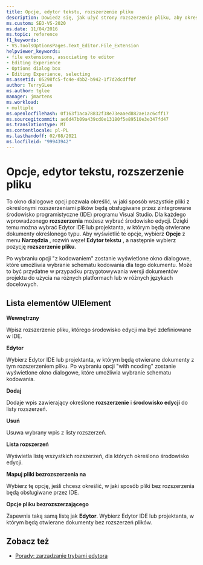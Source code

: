 ```yaml
---
title: Opcje, edytor tekstu, rozszerzenie pliku
description: Dowiedz się, jak użyć strony rozszerzenie pliku, aby określić, w jaki sposób wszystkie pliki z określonymi rozszerzeniami plików będą obsługiwane przez środowisko IDE programu Visual Studio.
ms.custom: SEO-VS-2020
ms.date: 11/04/2016
ms.topic: reference
f1_keywords:
- VS.ToolsOptionsPages.Text_Editor.File_Extension
helpviewer_keywords:
- file extensions, associating to editor
- Editing Experience
- Options dialog box
- Editing Experience, selecting
ms.assetid: 05298fc5-fc4e-4bb2-b942-1f7d2dcdff0f
author: TerryGLee
ms.author: tglee
manager: jmartens
ms.workload:
- multiple
ms.openlocfilehash: 0f163f1aca78832f38e73eaaed882ae1ac6cff17
ms.sourcegitcommit: ae6d47b09a439cd0e13180f5e89510e3e347fd47
ms.translationtype: MT
ms.contentlocale: pl-PL
ms.lasthandoff: 02/08/2021
ms.locfileid: "99943942"
---
```

# <a name="options-text-editor-file-extension"></a>Opcje, edytor tekstu, rozszerzenie pliku

To okno dialogowe opcji pozwala określić, w jaki sposób wszystkie pliki z określonymi rozszerzeniami plików będą obsługiwane przez zintegrowane środowisko programistyczne (IDE) programu Visual Studio. Dla każdego wprowadzonego **rozszerzenia** możesz wybrać środowisko edycji. Dzięki temu można wybrać Edytor IDE lub projektanta, w którym będą otwierane dokumenty określonego typu. Aby wyświetlić te opcje, wybierz **Opcje** z menu **Narzędzia** , rozwiń węzeł **Edytor tekstu** , a następnie wybierz pozycję **rozszerzenie pliku**.

Po wybraniu opcji "z kodowaniem" zostanie wyświetlone okno dialogowe, które umożliwia wybranie schematu kodowania dla tego dokumentu. Może to być przydatne w przypadku przygotowywania wersji dokumentów projektu do użycia na różnych platformach lub w różnych językach docelowych.

## <a name="uielement-list"></a>Lista elementów UIElement

**Wewnętrzny**

Wpisz rozszerzenie pliku, którego środowisko edycji ma być zdefiniowane w IDE.

**Edytor**

Wybierz Edytor IDE lub projektanta, w którym będą otwierane dokumenty z tym rozszerzeniem pliku. Po wybraniu opcji "with ncoding" zostanie wyświetlone okno dialogowe, które umożliwia wybranie schematu kodowania.

**Dodaj**

Dodaje wpis zawierający określone **rozszerzenie** i **środowisko edycji** do listy rozszerzeń.

**Usuń**

Usuwa wybrany wpis z listy rozszerzeń.

**Lista rozszerzeń**

Wyświetla listę wszystkich rozszerzeń, dla których określono środowisko edycji.

**Mapuj pliki bezrozszerzenia na**

Wybierz tę opcję, jeśli chcesz określić, w jaki sposób pliki bez rozszerzenia będą obsługiwane przez IDE.

**Opcje pliku bezrozszerzającego**

Zapewnia taką samą listę jak **Edytor**. Wybierz Edytor IDE lub projektanta, w którym będą otwierane dokumenty bez rozszerzeń plików.

## <a name="see-also"></a>Zobacz też

- [Porady: zarządzanie trybami edytora](../../ide/how-to-manage-editor-modes.md)
